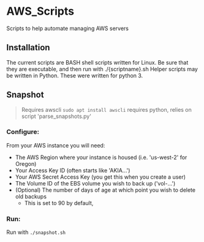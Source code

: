 # AWS_Scripts
Scripts to help automate managing AWS servers


## Installation
The current scripts are BASH shell scripts written for Linux.
Be sure that they are executable, and then run with ./{scriptname}.sh
Helper scripts may be written in Python. These were written for python 3.

## Snapshot
 > Requires awscli
 > `sudo apt install awscli`
 > requires python, relies on script 'parse_snapshots.py'

### Configure:
From your AWS instance you will need:
 * The AWS Region where your instance is housed (i.e. 'us-west-2' for Oregon)
 * Your Access Key ID (often starts like 'AKIA...')
 * Your AWS Secret Access Key (you get this when you create a user)
 * The Volume ID of the EBS volume you wish to back up ('vol-...')
 * (Optional) The number of days of age at which point you wish to delete old backups
    * This is set to 90 by default,

### Run:
Run with `./snapshot.sh`
